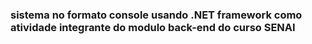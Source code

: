 ### sistema no formato console usando .NET framework como atividade integrante do modulo back-end do curso SENAI